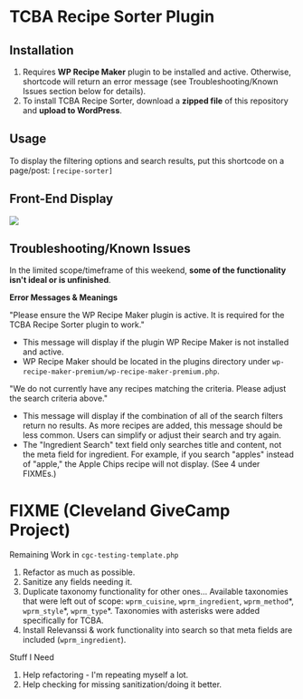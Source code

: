 # TCBA Recipe Sorter Plugin

Installation
------
1. Requires **WP Recipe Maker** plugin to be installed and active. Otherwise, shortcode will return an error message (see Troubleshooting/Known Issues section below for details).
2. To install TCBA Recipe Sorter, download a **zipped file** of this repository and **upload to WordPress**.

Usage
------
To display the filtering options and search results, put this shortcode on a page/post:
`[recipe-sorter]`

Front-End Display
------
![](recipe-filter-pea.gif)

Troubleshooting/Known Issues
------
In the limited scope/timeframe of this weekend, **some of the functionality isn't ideal or is unfinished**.

**Error Messages & Meanings**

"Please ensure the WP Recipe Maker plugin is active. It is required for the TCBA Recipe Sorter plugin to work."

- This message will display if the plugin WP Recipe Maker is not installed and active.
- WP Recipe Maker should be located in the plugins directory under `wp-recipe-maker-premium/wp-recipe-maker-premium.php`.

"We do not currently have any recipes matching the criteria. Please adjust the search criteria above."

- This message will display if the combination of all of the search filters return no results. As more recipes are added, this message should be less common. Users can simplify or adjust their search and try again.
- The "Ingredient Search" text field only searches title and content, not the meta field for ingredient. For example, if you search "apples" instead of "apple," the Apple Chips recipe will not display. (See 4 under FIXMEs.)

# FIXME (Cleveland GiveCamp Project)
Remaining Work in `cgc-testing-template.php`
1. Refactor as much as possible.
2. Sanitize any fields needing it.
3. Duplicate taxonomy functionality for other ones...
Available taxonomies that were left out of scope: `wprm_cuisine`, `wprm_ingredient`, `wprm_method`\*, `wprm_style`\*, `wprm_type`\*.
Taxonomies with asterisks were added specifically for TCBA.
4. Install Relevanssi & work functionality into search so that meta fields are included (`wprm_ingredient`).

Stuff I Need
1. Help refactoring - I'm repeating myself a lot.
2. Help checking for missing sanitization/doing it better.
